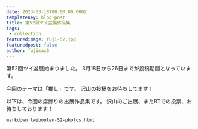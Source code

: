 ```yaml
---
date: 2023-03-18T00:00:00.000Z
templateKey: blog-post
title: 第52回ツイ盆展作品集
tags:
 - collection
featuredimage: fuji-52.jpg
featuredpost: false
author: fujimax6
---
```

第52回ツイ盆展始まりました。
3月18日から26日までが投稿期間となっています。

今回のテーマは「推し」です。
沢山の投稿をお待ちしてます！

以下は、今回の席飾りの出展作品集です。
沢山のご出展、またRTでの投票、お待ちしております！

`markdown:twibonten-52-photos.html`
